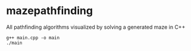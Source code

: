 # mazepathfinding
All pathfinding algorithms visualized by solving a generated maze in C++

```
g++ main.cpp -o main
./main
```
